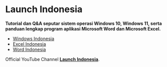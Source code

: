 # Launch Indonesia

**Tutorial dan Q&A seputar sistem operasi Windows 10, Windows 11, serta panduan lengkap program aplikasi Microsoft Word dan Microsoft Excel.**

- [Windows Indonesia](https://windowsindonesia.id)
- [Excel Indonesia](https://excelindonesia.id)
- [Word Indonesia](https://wordindonesia.id)

Official YouTube Channel [**Launch Indonesia**](https://www.youtube.com/channel/UCxNKZsgtxVGnzcqjNd7ZFFQ).
